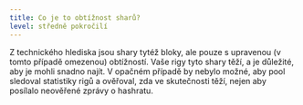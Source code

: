```yaml
---
title: Co je to obtížnost sharů?
level: středně pokročilí
---
```


Z technického hlediska jsou shary tytéž bloky, ale pouze s upravenou (v tomto případě omezenou) obtížností. Vaše rigy tyto shary těží, a je důležité, aby je mohli snadno najít. V opačném případě by nebylo možné, aby pool sledoval statistiky rigů a ověřoval, zda ve skutečnosti těží, nejen aby posílalo neověřené zprávy o hashratu.